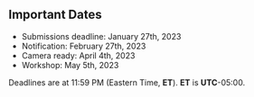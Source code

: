 

## Important Dates

- Submissions deadline:        January 27th, 2023 
- Notification:                 February 27th, 2023 
- Camera ready:     		April 4th, 2023
- Workshop:                     May 5th, 2023

Deadlines are at 11:59 PM (Eastern Time, **ET**). **ET** is **UTC**-05:00.
